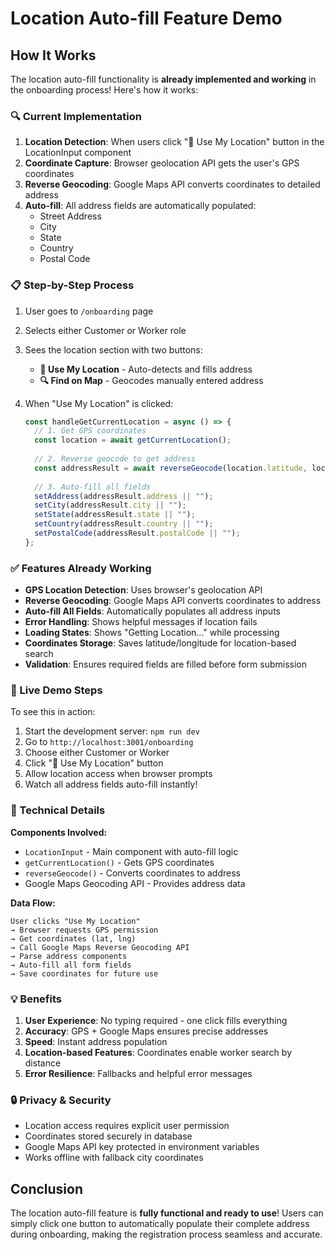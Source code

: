 # Location Auto-fill Feature Demo

## How It Works

The location auto-fill functionality is **already implemented and working** in the onboarding process! Here's how it works:

### 🔍 Current Implementation

1. **Location Detection**: When users click "📍 Use My Location" button in the LocationInput component
2. **Coordinate Capture**: Browser geolocation API gets the user's GPS coordinates
3. **Reverse Geocoding**: Google Maps API converts coordinates to detailed address
4. **Auto-fill**: All address fields are automatically populated:
   - Street Address
   - City
   - State
   - Country
   - Postal Code

### 📋 Step-by-Step Process

1. User goes to `/onboarding` page
2. Selects either Customer or Worker role
3. Sees the location section with two buttons:
   - **📍 Use My Location** - Auto-detects and fills address
   - **🔍 Find on Map** - Geocodes manually entered address

4. When "Use My Location" is clicked:
   ```typescript
   const handleGetCurrentLocation = async () => {
     // 1. Get GPS coordinates
     const location = await getCurrentLocation();
     
     // 2. Reverse geocode to get address
     const addressResult = await reverseGeocode(location.latitude, location.longitude);
     
     // 3. Auto-fill all fields
     setAddress(addressResult.address || "");
     setCity(addressResult.city || "");
     setState(addressResult.state || "");
     setCountry(addressResult.country || "");
     setPostalCode(addressResult.postalCode || "");
   };
   ```

### ✅ Features Already Working

- **GPS Location Detection**: Uses browser's geolocation API
- **Reverse Geocoding**: Google Maps API converts coordinates to address
- **Auto-fill All Fields**: Automatically populates all address inputs
- **Error Handling**: Shows helpful messages if location fails
- **Loading States**: Shows "Getting Location..." while processing
- **Coordinates Storage**: Saves latitude/longitude for location-based search
- **Validation**: Ensures required fields are filled before form submission

### 🚀 Live Demo Steps

To see this in action:

1. Start the development server: `npm run dev`
2. Go to `http://localhost:3001/onboarding`
3. Choose either Customer or Worker
4. Click "📍 Use My Location" button
5. Allow location access when browser prompts
6. Watch all address fields auto-fill instantly!

### 🔧 Technical Details

**Components Involved:**
- `LocationInput` - Main component with auto-fill logic
- `getCurrentLocation()` - Gets GPS coordinates
- `reverseGeocode()` - Converts coordinates to address
- Google Maps Geocoding API - Provides address data

**Data Flow:**
```
User clicks "Use My Location" 
→ Browser requests GPS permission
→ Get coordinates (lat, lng)
→ Call Google Maps Reverse Geocoding API
→ Parse address components
→ Auto-fill all form fields
→ Save coordinates for future use
```

### 💡 Benefits

1. **User Experience**: No typing required - one click fills everything
2. **Accuracy**: GPS + Google Maps ensures precise addresses
3. **Speed**: Instant address population
4. **Location-based Features**: Coordinates enable worker search by distance
5. **Error Resilience**: Fallbacks and helpful error messages

### 🔒 Privacy & Security

- Location access requires explicit user permission
- Coordinates stored securely in database
- Google Maps API key protected in environment variables
- Works offline with fallback city coordinates

## Conclusion

The location auto-fill feature is **fully functional and ready to use**! Users can simply click one button to automatically populate their complete address during onboarding, making the registration process seamless and accurate.